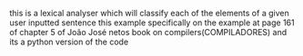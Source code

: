 this is a lexical analyser which will classify each of the elements of a given user inputted sentence
this example specifically on the example at page 161 of chapter 5 of João José netos book on compilers(COMPILADORES)
and its a python version of the code  